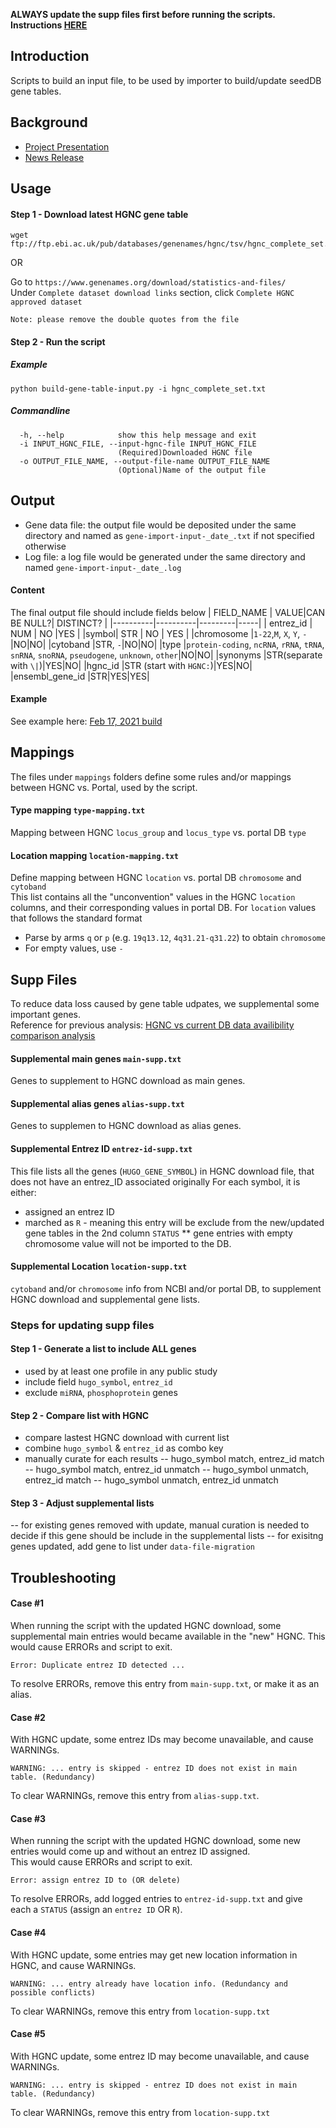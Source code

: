 **ALWAYS update the supp files first before running the scripts. Instructions [HERE](https://github.com/cBioPortal/datahub-study-curation-tools/blob/master/gene-table-update/build-input-for-importer/Readme.md#supp-files)**

## Introduction
Scripts to build an input file, to be used by importer to build/update seedDB gene tables.  

## Background
- [Project Presentation](https://rb.gy/4rvgf9) 
- [News Release](https://rb.gy/njmzom)

## Usage

#### Step 1 - Download latest HGNC gene table

```
wget ftp://ftp.ebi.ac.uk/pub/databases/genenames/hgnc/tsv/hgnc_complete_set.txt
```

OR

Go to `https://www.genenames.org/download/statistics-and-files/`  
Under `Complete dataset download links` section, click `Complete HGNC approved dataset`  

```Note: please remove the double quotes from the file```

#### Step 2 - Run the script

##### Example
```
python build-gene-table-input.py -i hgnc_complete_set.txt
```
##### Commandline
```
  -h, --help            show this help message and exit
  -i INPUT_HGNC_FILE, --input-hgnc-file INPUT_HGNC_FILE
                        (Required)Downloaded HGNC file
  -o OUTPUT_FILE_NAME, --output-file-name OUTPUT_FILE_NAME
                        (Optional)Name of the output file
```

## Output
- Gene data file: the output file would be deposited under the same directory and named as `gene-import-input-_date_.txt` if not specified otherwise
- Log file: a log file would be generated under the same directory and named `gene-import-input-_date_.log` 
#### Content
The final output file should include fields below
| FIELD_NAME | VALUE|CAN BE NULL?| DISTINCT? |
|----------|----------|---------|-----|
| entrez_id | NUM | NO |YES |
|symbol| STR | NO | YES |
|chromosome |`1-22`,`M`, `X`, `Y`, `-`|NO|NO|
|cytoband |STR, `-`|NO|NO|
|type |`protein-coding`, `ncRNA`, `rRNA`, `tRNA`, `snRNA`, `snoRNA`, `pseudogene`, `unknown`, `other`|NO|NO|
|synonyms |STR(separate with `\|`)|YES|NO|
|hgnc_id |STR (start with `HGNC:`)|YES|NO|
|ensembl_gene_id |STR|YES|YES|

#### Example
See example here: [Feb 17, 2021 build](https://github.com/cBioPortal/datahub-study-curation-tools/tree/master/gene-table-clean-up/build_input_seedDB/Feb-17-2021-output)

## Mappings
The files under `mappings` folders define some rules and/or mappings between HGNC vs. Portal, used by the script. 

#### Type mapping `type-mapping.txt`
Mapping between HGNC `locus_group` and `locus_type` vs. portal DB `type`

#### Location mapping `location-mapping.txt`
Define mapping between HGNC `location` vs. portal DB `chromosome` and `cytoband`  
This list contains all the "unconvention" values in the HGNC `location` columns, and their corresponding values in portal DB. 
For `location` values that follows the standard format 
- Parse by arms `q` or `p` (e.g. `19q13.12`, `4q31.21-q31.22`) to obtain `chromosome`
- For empty values, use `-`

## Supp Files
To reduce data loss caused by gene table udpates, we supplemental some important genes.  
Reference for previous analysis: [HGNC vs current DB data availibility comparison analysis](https://rb.gy/rbfdnl)

#### Supplemental main genes `main-supp.txt`
Genes to supplement to HGNC download as main genes.

#### Supplemental alias genes `alias-supp.txt`
Genes to supplemen to HGNC download as alias genes.

#### Supplemental Entrez ID `entrez-id-supp.txt`
This file lists all the genes (`HUGO_GENE_SYMBOL`) in HGNC download file, that does not have an entrez_ID associated originally
For each symbol, it is either:
- assigned an entrez ID
- marched as `R` - meaning this entry will be exclude from the new/updated gene tables
in the 2nd column `STATUS`
** gene entries with empty chromosome value will not be imported to the DB. 

#### Supplemental Location `location-supp.txt`
`cytoband` and/or `chromosome` info from NCBI and/or portal DB, to supplement HGNC download and supplemental gene lists. 

### Steps for updating supp files
#### Step 1 - Generate a list to include ALL genes
- used by at least one profile in any public study
- include field `hugo_symbol`, `entrez_id`
- exclude `miRNA`, `phosphoprotein` genes

#### Step 2 - Compare list with HGNC
- compare lastest HGNC download with current list
- combine `hugo_symbol` & `entrez_id` as combo key
- manually curate for each results
-- hugo_symbol match, entrez_id match
-- hugo_symbol match, entrez_id unmatch
-- hugo_symbol unmatch, entrez_id match
-- hugo_symbol unmatch, entrez_id unmatch

#### Step 3 - Adjust supplemental lists
-- for existing genes removed with update, manual curation is needed to decide if this gene should be include in the supplemental lists
-- for exisitng genes updated, add gene to list under `data-file-migration`  

## Troubleshooting

#### Case #1
When running the script with the updated HGNC download, some supplemental main entries would became available in the "new" HGNC.
This would cause ERRORs and script to exit.
```
Error: Duplicate entrez ID detected ...
``` 
To resolve ERRORs, remove this entry from `main-supp.txt`, or make it as an alias.

#### Case #2
With HGNC update, some entrez IDs may become unavailable, and cause WARNINGs.
```
WARNING: ... entry is skipped - entrez ID does not exist in main table. (Redundancy)
```
To clear WARNINGs, remove this entry from `alias-supp.txt`.

#### Case #3
When running the script with the updated HGNC download, some new entries would come up and without an entrez ID assigned.  
This would cause ERRORs and script to exit.
```
Error: assign entrez ID to (OR delete)
```
To resolve ERRORs, add logged entries to `entrez-id-supp.txt` and give each a `STATUS` (assign an `entrez ID` OR `R`).

#### Case #4
With HGNC update, some entries may get new location information in HGNC, and cause WARNINGs.
```
WARNING: ... entry already have location info. (Redundancy and possible conflicts)
```
To clear WARNINGs, remove this entry from `location-supp.txt`

#### Case #5
With HGNC update, some entrez ID may become unavailable, and cause WARNINGs.
```
WARNING: ... entry is skipped - entrez ID does not exist in main table. (Redundancy)
```
To clear WARNINGs, remove this entry from `location-supp.txt`

